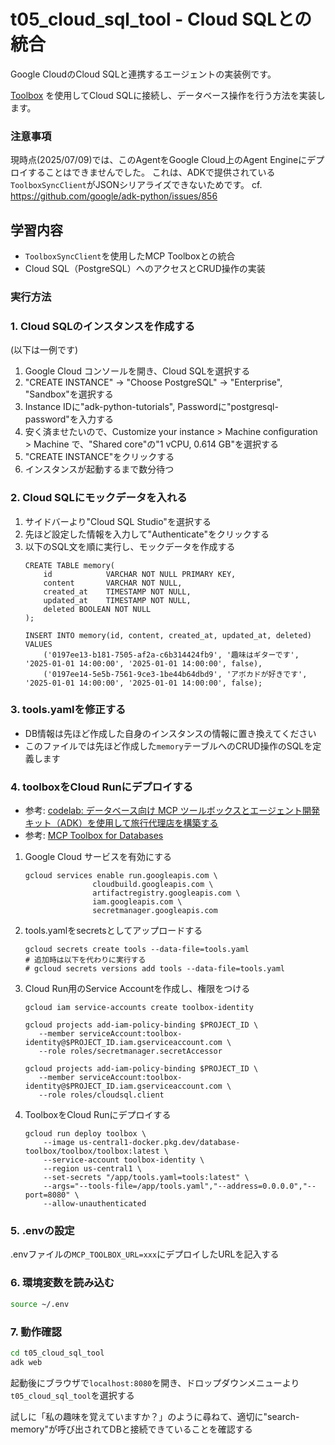 # t05_cloud_sql_tool - Cloud SQLとの統合

Google CloudのCloud SQLと連携するエージェントの実装例です。

[Toolbox](https://googleapis.github.io/genai-toolbox/getting-started/introduction/) を使用してCloud SQLに接続し、データベース操作を行う方法を実装します。

### 注意事項

現時点(2025/07/09)では、このAgentをGoogle Cloud上のAgent Engineにデプロイすることはできませんでした。
これは、ADKで提供されている`ToolboxSyncClient`がJSONシリアライズできないためです。
cf. https://github.com/google/adk-python/issues/856

## 学習内容
- `ToolboxSyncClient`を使用したMCP Toolboxとの統合
- Cloud SQL（PostgreSQL）へのアクセスとCRUD操作の実装

### 実行方法
### 1. Cloud SQLのインスタンスを作成する
(以下は一例です)
1. Google Cloud コンソールを開き、Cloud SQLを選択する
1. "CREATE INSTANCE" -> "Choose PostgreSQL" -> "Enterprise", "Sandbox"を選択する
1. Instance IDに"adk-python-tutorials", Passwordに"postgresql-password"を入力する
1. 安く済ませたいので、Customize your instance > Machine configuration > Machine で、"Shared core"の"1 vCPU, 0.614 GB"を選択する
1. "CREATE INSTANCE"をクリックする
1. インスタンスが起動するまで数分待つ

### 2. Cloud SQLにモックデータを入れる
1. サイドバーより"Cloud SQL Studio"を選択する
1. 先ほど設定した情報を入力して"Authenticate"をクリックする
1. 以下のSQL文を順に実行し、モックデータを作成する
    ```
    CREATE TABLE memory(
        id            VARCHAR NOT NULL PRIMARY KEY,
        content       VARCHAR NOT NULL,
        created_at    TIMESTAMP NOT NULL,
        updated_at    TIMESTAMP NOT NULL,
        deleted BOOLEAN NOT NULL
    );

    INSERT INTO memory(id, content, created_at, updated_at, deleted)
    VALUES
        ('0197ee13-b181-7505-af2a-c6b314424fb9', '趣味はギターです', '2025-01-01 14:00:00', '2025-01-01 14:00:00', false),
        ('0197ee14-5e5b-7561-9ce3-1be44b64dbd9', 'アボカドが好きです', '2025-01-01 14:00:00', '2025-01-01 14:00:00', false);
    ```

### 3. tools.yamlを修正する
- DB情報は先ほど作成した自身のインスタンスの情報に置き換えてください
- このファイルでは先ほど作成した`memory`テーブルへのCRUD操作のSQLを定義します

### 4. toolboxをCloud Runにデプロイする
- 参考: [codelab: データベース向け MCP ツールボックスとエージェント開発キット（ADK）を使用して旅行代理店を構築する](https://codelabs.developers.google.com/travel-agent-mcp-toolbox-adk?hl=ja)
- 参考: [MCP Toolbox for Databases](https://googleapis.github.io/genai-toolbox/how-to/deploy_toolbox/)

1. Google Cloud サービスを有効にする
    ```
    gcloud services enable run.googleapis.com \
                   cloudbuild.googleapis.com \
                   artifactregistry.googleapis.com \
                   iam.googleapis.com \
                   secretmanager.googleapis.com
    ```
1. tools.yamlをsecretsとしてアップロードする
    ```
    gcloud secrets create tools --data-file=tools.yaml
    # 追加時は以下を代わりに実行する
    # gcloud secrets versions add tools --data-file=tools.yaml
    ```
1. Cloud Run用のService Accountを作成し、権限をつける
    ```
    gcloud iam service-accounts create toolbox-identity

    gcloud projects add-iam-policy-binding $PROJECT_ID \
       --member serviceAccount:toolbox-identity@$PROJECT_ID.iam.gserviceaccount.com \
       --role roles/secretmanager.secretAccessor

    gcloud projects add-iam-policy-binding $PROJECT_ID \
       --member serviceAccount:toolbox-identity@$PROJECT_ID.iam.gserviceaccount.com \
       --role roles/cloudsql.client
    ```
1. ToolboxをCloud Runにデプロイする
    ```
    gcloud run deploy toolbox \
        --image us-central1-docker.pkg.dev/database-toolbox/toolbox/toolbox:latest \
        --service-account toolbox-identity \
        --region us-central1 \
        --set-secrets "/app/tools.yaml=tools:latest" \
        --args="--tools-file=/app/tools.yaml","--address=0.0.0.0","--port=8080" \
        --allow-unauthenticated
    ```

### 5. .envの設定
.envファイルの`MCP_TOOLBOX_URL=xxx`にデプロイしたURLを記入する

### 6. 環境変数を読み込む
```bash
source ~/.env
```

### 7. 動作確認
```bash
cd t05_cloud_sql_tool
adk web
```
起動後にブラウザで`localhost:8080`を開き、ドロップダウンメニューより`t05_cloud_sql_tool`を選択する

試しに「私の趣味を覚えていますか？」のように尋ねて、適切に"search-memory"が呼び出されてDBと接続できていることを確認する
